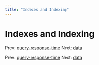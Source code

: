 ```yaml
---
title: "Indexes and Indexing"
---
```


# Indexes and Indexing

Prev: [query-response-time](query-response-time.md)
Next: [data](data.md)

Prev: [query-response-time](query-response-time.md)
Next: [data](data.md)
